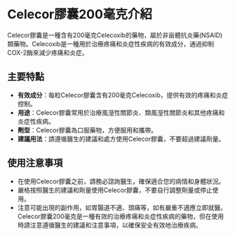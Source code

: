 # Celecor膠囊200毫克介紹
Celecor膠囊是一種含有200毫克Celecoxib的藥物，屬於非甾體抗炎藥(NSAID)類藥物。Celecoxib是一種用於治療疼痛和炎症性疾病的有效成分，通過抑制COX-2酶來減少疼痛和炎症。
## 主要特點
- **有效成分**：每粒Celecor膠囊含有200毫克Celecoxib，提供有效的疼痛和炎症控制。
- **用途**：Celecor膠囊常用於治療風溼性關節炎、類風溼性關節炎和其他疼痛和炎症性疾病。
- **劑型**：Celecor膠囊為口服藥物，方便服用和攜帶。
- **建議用法**：請遵循醫生的建議和處方使用Celecor膠囊，不要超過建議劑量。
## 使用注意事項
- 在使用Celecor膠囊之前，請務必諮詢醫生，確保適合您的病情和身體狀況。
- 嚴格按照醫生的建議和劑量使用Celecor膠囊，不要自行調整劑量或停止使用。
- 注意可能出現的副作用，如胃腸道不適、頭痛等，如有嚴重不適應立即就醫。
Celecor膠囊200毫克是一種有效的治療疼痛和炎症性疾病的藥物，但在使用時請注意遵循醫生的建議和注意事項，以確保安全有效地治療疾病。